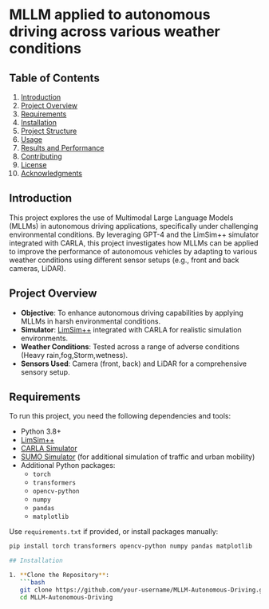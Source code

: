 # MLLM applied to autonomous driving across various weather conditions


## Table of Contents
1. [Introduction](#introduction)
2. [Project Overview](#project-overview)
3. [Requirements](#requirements)
4. [Installation](#installation)
5. [Project Structure](#project-structure)
6. [Usage](#usage)
7. [Results and Performance](#results-and-performance)
8. [Contributing](#contributing)
9. [License](#license)
10. [Acknowledgments](#acknowledgments)





## Introduction
This project explores the use of Multimodal Large Language Models (MLLMs) in autonomous driving applications, specifically under challenging environmental conditions. By leveraging GPT-4 and the LimSim++ simulator integrated with CARLA, this project investigates how MLLMs can be applied to improve the performance of autonomous vehicles by adapting to various weather conditions using different sensor setups (e.g., front and back cameras, LiDAR).

## Project Overview
- **Objective**: To enhance autonomous driving capabilities by applying MLLMs in harsh environmental conditions.
- **Simulator**: [LimSim++](https://github.com/PJLab-ADG/LimSim) integrated with CARLA for realistic simulation environments.
- **Weather Conditions**: Tested across a range of adverse conditions (Heavy rain,fog,Storm,wetness).
- **Sensors Used**: Camera (front, back) and LiDAR for a comprehensive sensory setup.

## Requirements

To run this project, you need the following dependencies and tools:
- Python 3.8+
- [LimSim++](https://github.com/PJLab-ADG/LimSim)
- [CARLA Simulator](https://github.com/carla-simulator/carla)
- [SUMO Simulator](https://www.eclipse.org/sumo/) (for additional simulation of traffic and urban mobility)
- Additional Python packages:
  - `torch`
  - `transformers`
  - `opencv-python`
  - `numpy`
  - `pandas`
  - `matplotlib`
 

Use `requirements.txt` if provided, or install packages manually:
```bash
pip install torch transformers opencv-python numpy pandas matplotlib 

## Installation

1. **Clone the Repository**:
   ```bash
   git clone https://github.com/your-username/MLLM-Autonomous-Driving.git
   cd MLLM-Autonomous-Driving
